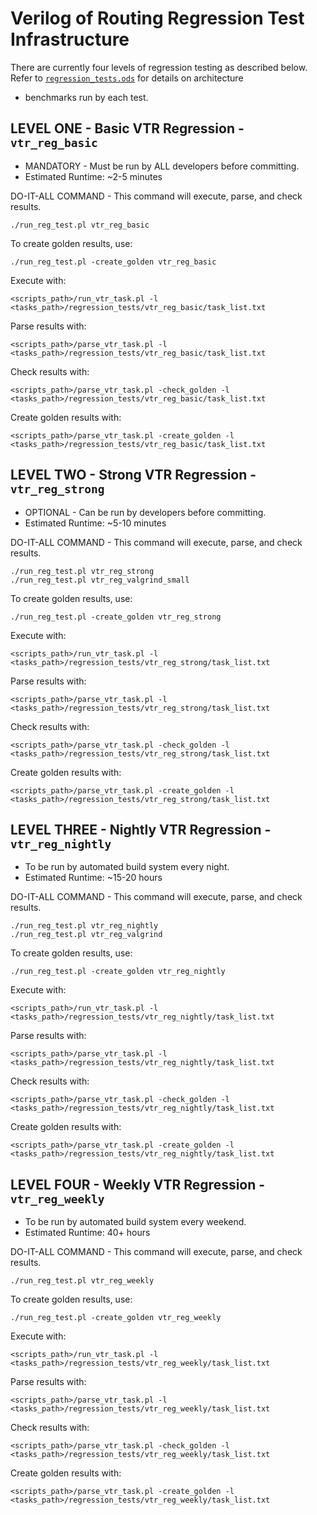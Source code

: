 # Verilog of Routing Regression Test Infrastructure

There are currently four levels of regression testing as described below. Refer
to [`regression_tests.ods`](./regression_tests.ods) for details on architecture
+ benchmarks run by each test.

## LEVEL ONE - Basic VTR Regression - `vtr_reg_basic`

 * MANDATORY - Must be run by ALL developers before committing.
 * Estimated Runtime: ~2-5 minutes

DO-IT-ALL COMMAND - This command will execute, parse, and check results.
```
./run_reg_test.pl vtr_reg_basic
```
To create golden results, use:
```
./run_reg_test.pl -create_golden vtr_reg_basic
```

Execute with:
```
<scripts_path>/run_vtr_task.pl -l <tasks_path>/regression_tests/vtr_reg_basic/task_list.txt
```

Parse results with:
```
<scripts_path>/parse_vtr_task.pl -l <tasks_path>/regression_tests/vtr_reg_basic/task_list.txt
```

Check results with:
```
<scripts_path>/parse_vtr_task.pl -check_golden -l <tasks_path>/regression_tests/vtr_reg_basic/task_list.txt
```

Create golden results with:
```
<scripts_path>/parse_vtr_task.pl -create_golden -l <tasks_path>/regression_tests/vtr_reg_basic/task_list.txt
```

## LEVEL TWO - Strong VTR Regression - `vtr_reg_strong`

 * OPTIONAL - Can be run by developers before committing.
 * Estimated Runtime: ~5-10 minutes

DO-IT-ALL COMMAND - This command will execute, parse, and check results.
```
./run_reg_test.pl vtr_reg_strong
./run_reg_test.pl vtr_reg_valgrind_small
```
To create golden results, use:
```
./run_reg_test.pl -create_golden vtr_reg_strong
```

Execute with:
```
<scripts_path>/run_vtr_task.pl -l <tasks_path>/regression_tests/vtr_reg_strong/task_list.txt
```

Parse results with:
```
<scripts_path>/parse_vtr_task.pl -l <tasks_path>/regression_tests/vtr_reg_strong/task_list.txt
```

Check results with:
```
<scripts_path>/parse_vtr_task.pl -check_golden -l <tasks_path>/regression_tests/vtr_reg_strong/task_list.txt
```

Create golden results with:
```
<scripts_path>/parse_vtr_task.pl -create_golden -l <tasks_path>/regression_tests/vtr_reg_strong/task_list.txt
```

## LEVEL THREE  - Nightly VTR Regression - `vtr_reg_nightly`

 * To be run by automated build system every night.
 * Estimated Runtime: ~15-20 hours

DO-IT-ALL COMMAND - This command will execute, parse, and check results.
```
./run_reg_test.pl vtr_reg_nightly
./run_reg_test.pl vtr_reg_valgrind
```

To create golden results, use:
```
./run_reg_test.pl -create_golden vtr_reg_nightly
```

Execute with:
```
<scripts_path>/run_vtr_task.pl -l <tasks_path>/regression_tests/vtr_reg_nightly/task_list.txt
```

Parse results with:
```
<scripts_path>/parse_vtr_task.pl -l <tasks_path>/regression_tests/vtr_reg_nightly/task_list.txt
```

Check results with:
```
<scripts_path>/parse_vtr_task.pl -check_golden -l <tasks_path>/regression_tests/vtr_reg_nightly/task_list.txt
```

Create golden results with:
```
<scripts_path>/parse_vtr_task.pl -create_golden -l <tasks_path>/regression_tests/vtr_reg_nightly/task_list.txt
```


## LEVEL FOUR - Weekly VTR Regression - `vtr_reg_weekly`

 * To be run by automated build system every weekend.
 * Estimated Runtime: 40+ hours

DO-IT-ALL COMMAND - This command will execute, parse, and check results.
```
./run_reg_test.pl vtr_reg_weekly
```

To create golden results, use:
```
./run_reg_test.pl -create_golden vtr_reg_weekly
```

Execute with:
```
<scripts_path>/run_vtr_task.pl -l <tasks_path>/regression_tests/vtr_reg_weekly/task_list.txt
```

Parse results with:
```
<scripts_path>/parse_vtr_task.pl -l <tasks_path>/regression_tests/vtr_reg_weekly/task_list.txt
```

Check results with:
```
<scripts_path>/parse_vtr_task.pl -check_golden -l <tasks_path>/regression_tests/vtr_reg_weekly/task_list.txt
```

Create golden results with:
```
<scripts_path>/parse_vtr_task.pl -create_golden -l <tasks_path>/regression_tests/vtr_reg_weekly/task_list.txt
```
